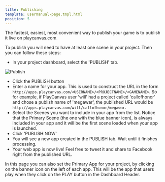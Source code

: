 ```yaml
---
title: Publishing
template: usermanual-page.tmpl.html
position: 5
---
```


The fastest, easiest, most convenient way to publish your game is to publish it live on playcanvas.com.

To publish you will need to have at least one scene in your project. Then you can follow these steps:

* In your project dashboard, select the 'PUBLISH' tab.

![Publish][1]

* Click the PUBLISH button
* Enter a name for your app. This is used to construct the URL in the form `http://apps.playcanvas.com/<USERNAME>/<PROJECTNAME>/<GAMENAME>`. So for example, if PlayCanvas user 'will' had a project called 'callofhonor' and chose a publish name of 'megawar', the published URL would be `http://apps.playcanvas.com/will/callofhonor/megawar`.
* Select the Scenes you want to include in your app from the list. Notice that the Primary Scene (the one with the blue banner icon), is always included in your app and it will be the first scene loaded when your app is launched.
* Click 'PUBLISH NOW'
* You will see a new app created in the PUBLISH tab. Wait until it finishes processing.
* Your web app is now live! Feel free to tweet it and share to Facebook right from the published URL.

In this page you can also set the Primary App for your project, by clicking on the banner icon on the left of each app. This will be the app that users play when they click on the PLAY button in the Dashboard Header.

[1]: /images/platform/dashboard_publish.png
